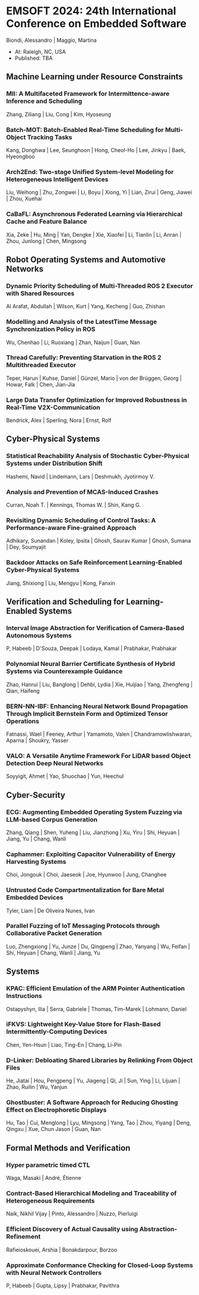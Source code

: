 # EMSOFT 2024: 24th International Conference on Embedded Software
Biondi, Alessandro | Maggio, Martina
* At: Raleigh, NC, USA
* Published: TBA

## Machine Learning under Resource Constraints

### MII: A Multifaceted Framework for Intermittence-aware Inference and Scheduling
Zhang, Ziliang | Liu, Cong | Kim, Hyoseung

### Batch-MOT: Batch-Enabled Real-Time Scheduling for Multi-Object Tracking Tasks
Kang, Donghwa | Lee, Seunghoon | Hong, Cheol-Ho | Lee, Jinkyu | Baek, Hyeongboo

### Arch2End: Two-stage Unified System-level Modeling for Heterogeneous Intelligent Devices
Liu, Weihong | Zhu, Zongwei | Li, Boyu | Xiong, Yi | Lian, Zirui | Geng, Jiawei | Zhou, Xuehai

### CaBaFL: Asynchronous Federated Learning via Hierarchical Cache and Feature Balance
Xia, Zeke | Hu, Ming | Yan, Dengke | Xie, Xiaofei | Li, Tianlin | Li, Anran | Zhou, Junlong | Chen, Mingsong

## Robot Operating Systems and Automotive Networks

### Dynamic Priority Scheduling of Multi-Threaded ROS 2 Executor with Shared Resources
Al Arafat, Abdullah | Wilson, Kurt | Yang, Kecheng | Guo, Zhishan

### Modelling and Analysis of the LatestTime Message Synchronization Policy in ROS
Wu, Chenhao | Li, Ruoxiang | Zhan, Naijun | Guan, Nan

### Thread Carefully: Preventing Starvation in the ROS 2 Multithreaded Executor
Teper, Harun | Kuhse, Daniel | Günzel, Mario | von der Brüggen, Georg | Howar, Falk | Chen, Jian-Jia

### Large Data Transfer Optimization for Improved Robustness in Real-Time V2X-Communication
Bendrick, Alex | Sperling, Nora | Ernst, Rolf

## Cyber-Physical Systems

### Statistical Reachability Analysis of Stochastic Cyber-Physical Systems under Distribution Shift
Hashemi, Navid | Lindemann, Lars | Deshmukh, Jyotirmoy V.

### Analysis and Prevention of MCAS-Induced Crashes
Curran, Noah T. | Kennings, Thomas W. | Shin, Kang G.

### Revisiting Dynamic Scheduling of Control Tasks: A Performance-aware Fine-grained Approach
Adhikary, Sunandan | Koley, Ipsita | Ghosh, Saurav Kumar | Ghosh, Sumana | Dey, Soumyajit

### Backdoor Attacks on Safe Reinforcement Learning-Enabled Cyber-Physical Systems
Jiang, Shixiong | Liu, Mengyu | Kong, Fanxin

## Verification and Scheduling for Learning-Enabled Systems

### Interval Image Abstraction for Verification of Camera-Based Autonomous Systems
P, Habeeb | D'Souza, Deepak | Lodaya, Kamal | Prabhakar, Prabhakar

### Polynomial Neural Barrier Certificate Synthesis of Hybrid Systems via Counterexample Guidance
Zhao, Hanrui | Liu, Banglong | Dehbi, Lydia | Xie, Huijiao | Yang, Zhengfeng | Qian, Haifeng

### BERN-NN-IBF: Enhancing Neural Network Bound Propagation Through Implicit Bernstein Form and Optimized Tensor Operations
Fatnassi, Wael | Feeney, Arthur | Yamamoto, Valen | Chandramowlishwaran, Aparna | Shoukry, Yasser

### VALO: A Versatile Anytime Framework For LiDAR based Object Detection Deep Neural Networks
Soyyigit, Ahmet | Yao, Shuochao | Yun, Heechul

## Cyber-Security

### ECG: Augmenting Embedded Operating System Fuzzing via LLM-based Corpus Generation
Zhang, Qiang | Shen, Yuheng | Liu, Jianzhong | Xu, Yiru | Shi, Heyuan | Jiang, Yu | Chang, Wanli

### Caphammer: Exploiting Capacitor Vulnerability of Energy Harvesting Systems
Choi, Jongouk | Choi, Jaeseok | Joe, Hyunwoo | Jung, Changhee

### Untrusted Code Compartmentalization for Bare Metal Embedded Devices
Tyler, Liam | De Oliveira Nunes, Ivan

### Parallel Fuzzing of IoT Messaging Protocols through Collaborative Packet Generation
Luo, Zhengxiong | Yu, Junze | Du, Qingpeng | Zhao, Yanyang | Wu, Feifan | Shi, Heyuan | Chang, Wanli | Jiang, Yu

## Systems

### KPAC: Efficient Emulation of the ARM Pointer Authentication Instructions
Ostapyshyn, Ilia | Serra, Gabriele | Thomas, Tim-Marek | Lohmann, Daniel

### iFKVS: Lightweight Key-Value Store for Flash-Based Intermittently-Computing Devices
Chen, Yen-Hsun | Liao, Ting-En | Chang, Li-Pin

### D-Linker: Debloating Shared Libraries by Relinking From Object Files
He, Jiatai | Hou, Pengpeng | Yu, Jiageng | Qi, Ji | Sun, Ying | Li, Lijuan | Zhao, Ruilin | Wu, Yanjun

### Ghostbuster: A Software Approach for Reducing Ghosting Effect on Electrophoretic Displays
Hu, Tao | Cui, Menglong | Lyu, Mingsong | Yang, Tao | Zhou, Yiyang | Deng, Qingxu | Xue, Chun Jason | Guan, Nan

## Formal Methods and Verification

### Hyper parametric timed CTL
Waga, Masaki | André, Étienne

### Contract-Based Hierarchical Modeling and Traceability of Heterogeneous Requirements
Naik, Nikhil Vijay | Pinto, Alessandro | Nuzzo, Pierluigi

### Efficient Discovery of Actual Causality using Abstraction-Refinement
Rafieioskouei, Arshia | Bonakdarpour, Borzoo

### Approximate Conformance Checking for Closed-Loop Systems with Neural Network Controllers
P, Habeeb | Gupta, Lipsy | Prabhakar, Pavithra

